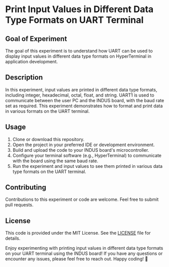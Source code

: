 # Print Input Values in Different Data Type Formats on UART Terminal

## Goal of Experiment

The goal of this experiment is to understand how UART can be used to display input values in different data type formats on HyperTerminal in application development.

## Description

In this experiment, input values are printed in different data type formats, including integer, hexadecimal, octal, float, and string. UART1 is used to communicate between the user PC and the INDUS board, with the baud rate set as required. This experiment demonstrates how to format and print data in various formats on the UART terminal.

## Usage

1. Clone or download this repository.
2. Open the project in your preferred IDE or development environment.
3. Build and upload the code to your INDUS board's microcontroller.
4. Configure your terminal software (e.g., HyperTerminal) to communicate with the board using the same baud rate.
5. Run the experiment and input values to see them printed in various data type formats on the UART terminal.

## Contributing

Contributions to this experiment or code are welcome. Feel free to submit pull requests.

## License

This code is provided under the MIT License. See the [LICENSE](LICENSE) file for details.


Enjoy experimenting with printing input values in different data type formats on your UART terminal using the INDUS board! If you have any questions or encounter any issues, please feel free to reach out. Happy coding! 🚀
